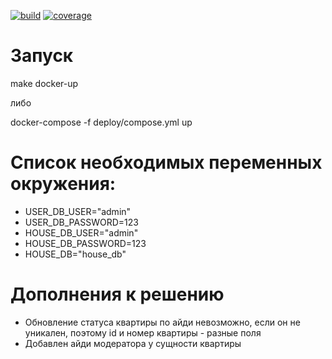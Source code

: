 [![build](https://github.com/BurtsE/avito-test/actions/workflows/build.yml/badge.svg)](https://github.com/BurtsE/avito-test/actions/workflows/build.yml)
[![coverage](https://github.com/BurtsE/avito-test/actions/workflows/coverage.yml/badge.svg?event=deployment)](https://github.com/BurtsE/avito-test/actions/workflows/coverage.yml)

# Запуск

make docker-up 

либо 

docker-compose -f deploy/compose.yml up

# Список необходимых переменных окружения:

* USER_DB_USER="admin"
* USER_DB_PASSWORD=123
* HOUSE_DB_USER="admin"
* HOUSE_DB_PASSWORD=123
* HOUSE_DB="house_db"

# Дополнения к решению

* Обновление статуса квартиры по айди невозможно, если он не уникален, поэтому id и номер квартиры - разные поля
* Добавлен айди модератора у сущности квартиры
